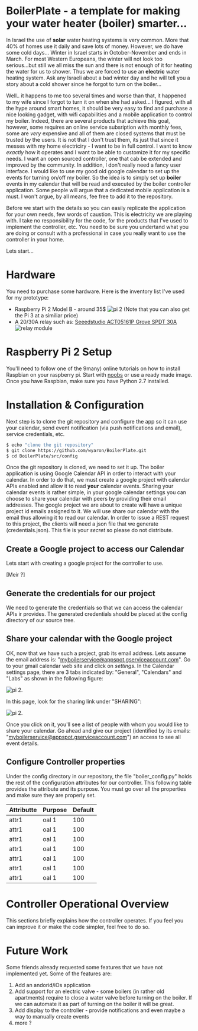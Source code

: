 
# BoilerPlate - a template for making your water heater (boiler) smarter...

In Israel the use of **solar** water heating systems is very common. More that 40% of homes use it daily and save lots of money. However, we do have some cold days... Winter in Israel starts in October-November and ends in March. For most Western Europeans, the winter will not look too serious...but still we all miss the sun and there is not enough of it for heating the water for us to shower. Thus we are forced to use an **electric** water heating system. Ask any Israeli about a bad winter day and he will tell you a story about a cold shower since he forgot to turn on the boiler...

Well.. it happens to me too several times and worse than that, it happened to my wife since I forgot to turn it on when she had asked...  I figured, with all the hype around smart homes, it should be very easy to find and purchase a nice looking gadget, with wifi capabilities and a mobile application to control my boiler. Indeed, there are several products that achieve this goal, however, some requires an online service subsription with monthly fees, some are *very* expensive and all of them are closed systems that must be trusted by the users. It is not that I don't trust them, its just that since it messes with my home electriciry - I want to be in full control. I want to know *exactly* how it operates and I want to be able to customize it for my specific needs. I want an open sourced controller, one that cab be extended and improved by the community. In addition, I don't really need a fancy user interface. I would like to use my good old google calendar to set up the events for turning on/off my boiler. So the idea is to simply set up **boiler** events in my calendar that will be read and executed by the boiler controller application. Some people will argue that a dedicated mobile application is a must. I won't argue, by all means, fee free to add it to the repository. 

Before we start with the details so you can easily replicate the application for your own needs, few words of caustion. This is electricity we are playing with. I take no responsibility for the code, for the products that I've used to implement the controller, etc. You need to be sure you undertand what you are doing or consult with a professional in case you really want to use the controller in your home. 

Lets start...

# Hardware 
You need to purchase some hardware. Here is the inventory list I've used for my prototype:
  - Raspberry Pi 2 Model B - around 35$ ![pi 2](https://raw.githubusercontent.com/wyaron/BoilerPlate/master/pi2.png "Pi 2 Image") (Note that you can also get the Pi 3 at a similiar price) 
  - A 20/30A relay such as: [Seeedstudio ACT05161P Grove SPDT 30A](http://www.dx.com/p/seeedstudio-act05161p-grove-spdt-30a-single-pole-double-throw-relay-module-blue-green-343494#.V3OdWLt97RZ) ![relay module](https://raw.githubusercontent.com/wyaron/BoilerPlate/master/relay30A.jpg "Relay Image")

# Raspberry Pi 2 Setup

You'll need to follow one of the 9many) online tutorials on how to install Raspbian on your raspberry pi. Start with [noobs](https://www.raspberrypi.org/help/noobs-setup/) or use a ready made image. Once you have Raspbian, make sure you have Python 2.7 installed. 

# Installation & Configuration

Next step is to clone the git repository and configure the app so it can use your calendar, send event notification (via push notifications and email), service credentials, etc. 

```sh
$ echo "clone the git repository"
$ git clone https://github.com/wyaron/BoilerPlate.git
$ cd BoilerPlate/src/config
```

Once the git repository is cloned, we need to set it up. The boiler application is using Google Calendar API in order to interact with your calendar. In order to do that, we must create a google project with calendar APIs enabled and allow it to read **your** calendar events. Sharing your calendar events is rather simple, in your google calendar settings you can choose to share your calendar with peers by providing their email addresses. 
The google project we are about to create will have a unique project id emails assigned to it. We will use share our calendar with the email thus allowing it to read our calendar. In order to issue a REST request to this project, the clients will need a json file that we generate (credentials.json). This file is your *secret* so please do not distribute. 

## Create a Google project to access our Calendar
Lets start with creating a google project for the controller to use. 

[Meir ?]

## Generate the credentials for our project
We need to generate the credentials so that we can access the calendar APIs ir provides. The generated credentials should be placed at the config directory of our source tree. 

## Share your calendar with the Google project
OK, now that we have such a project, grab its email address. Lets assume the email address is: "myboilerservice@appspot.gserviceaccount.com". Go to your gmail calendar web site and click on *settings*. In the Calendar settings page, there are 3 tabs indicated by: "General", "Calendars" and "Labs" as shown in the following  figure:

![pi 2](https://raw.githubusercontent.com/wyaron/BoilerPlate/master/calendar-setup.PNG "Calendar Tab"). 

In this page, look for the sharing link under "SHARING":

![pi 2](https://raw.githubusercontent.com/wyaron/BoilerPlate/master/sharing-tab.png "sharing").

Once you click on it, you'll see a list of people with whom you would like to share your calendar. Go ahead and give our project (identified by its emails: "myboilerservice@appspot.gserviceaccount.com") an access to see all event details. 

## Configure Controller properties

Under the config directory in our repository, the file "boiler_config.py" holds the rest of the configuration attributes for our controller. This following table provides the attribute and its purpose. You must go over all the properties and make sure they are properly set. 

| Attributte        | Purpose                            | Default                      |
| ----------------- | ---------------------------------- | ---------------------------- |
| attr1             |oal 1                            | 100                             |
| attr1             |oal 1                            | 100                             |
| attr1             |oal 1                            | 100                             |
| attr1             |oal 1                            | 100                             |
| attr1             |oal 1                            | 100                             |
| attr1             |oal 1                            | 100                             |
| attr1             |oal 1                            | 100                             |

# Controller Operational Overview
This sections briefly explains how the controller operates. If you feel you can improve it or make the code simpler, feel free to do so. 






# Future Work
Some friends already requested some features that we have not implemented yet. Some of the features are:
1. Add an andorid/iOs application
2. Add support for an electric valve - some boilers (in rather old apartments) require to close a water valve before turning on the boiler. If we can automate it as part of turning on the boiler it will be great.
3. Add display to the controller - provide notifications and even maybe a way to manually create events
4. more ?


